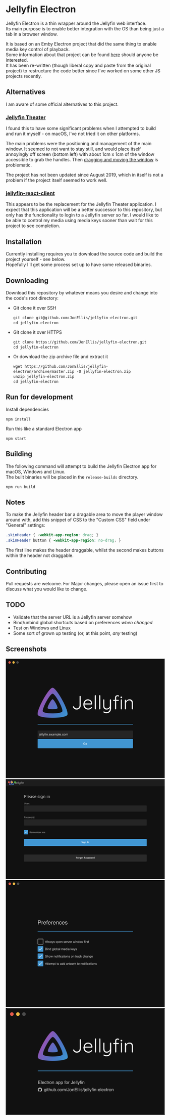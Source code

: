 # Jellyfin Electron

Jellyfin Electron is a thin wrapper around the Jellyfin web interface.  
Its main purpose is to enable better integration with the OS than being just a tab in a browser window.

It is based on an Emby Electron project that did the same thing to enable media key control of playback.  
Some information about that project can be found [here](https://www.jon-ellis.co.uk/blog/emby-electron) should anyone be
interested.  
It has been re-written (though liberal copy and paste from the original project) to restructure the code better since
I've worked on some other JS projects recently.

## Alternatives

I am aware of some official alternatives to this project.

### [Jellyfin Theater](https://github.com/jellyfin/jellyfin-theater-electron)  

I found this to have some significant problems when I attempted to build and run it myself - on macOS, I've not tried it
on other platforms.

The main problems were the positioning and management of the main window.
It seemed to not want to stay still, and would place itself annoyingly off screen (bottom left) with about 1cm x 1cm of
the window accessible to grab the handles.
Then [dragging and moving the window](https://github.com/jellyfin/jellyfin-theater-electron/issues/28) is problematic.

The project has not been updated since August 2019, which in itself is not a problem if the project itself seemed to
work well.

### [jellyfin-react-client](https://github.com/jellyfin/jellyfin-react-client)

This appears to be the replacement for the Jellyfin Theater application.
I expect that this application will be a better successor to this repository, but only has the functionality to login to a
Jellyfin server so far.
I would like to be able to control my media using media keys sooner than wait for this project to see completion.

## Installation

Currently installing requires you to download the source code and build the project yourself - see below.  
Hopefully I'll get some process set up to have some released binaries.

## Downloading

Download this repository by whatever means you desire and change into the code's root directory:

- Git clone it over SSH
  ``` shell
  git clone git@github.com:JonEllis/jellyfin-electron.git
  cd jellyfin-electron
  ```

- Git clone it over HTTPS
  ``` shell
  git clone https://github.com/JonEllis/jellyfin-electron.git
  cd jellyfin-electron
  ```

- Or download the zip archive file and extract it
  ``` shell
  wget https://github.com/JonEllis/jellyfin-electron/archive/master.zip -O jellyfin-electron.zip
  unzip jellyfin-electron.zip
  cd jellyfin-electron
  ```

## Run for development

Install dependencies

``` shell
npm install
```

Run this like a standard Electron app

``` shell
npm start
```

## Building

The following command will attempt to build the Jellyfin Electron app for macOS, Windows and Linux.  
The built binaries will be placed in the `release-builds` directory.

``` shell
npm run build
```

## Notes

To make the Jellyfin header bar a dragable area to move the player window around with, add this snippet of CSS to the
"Custom CSS" field under "General" settings:

``` css
.skinHeader { -webkit-app-region: drag; }
.skinHeader button { -webkit-app-region: no-drag; }
```

The first line makes the header draggable, whilst the second makes buttons within the header not draggable.

## Contributing

Pull requests are welcome. For Major changes, please open an issue first to discuss what you would like to change.

## TODO

- Validate that the server URL is a Jellyfin server somehow
- Bind/unbind global shortcuts based on preferences _when changed_
- Test on Windows and Linux
- Some sort of grown up testing (or, at this point, _any_ testing)

## Screenshots

![image](screenshots/server.png)
![image](screenshots/player-login.png)
![image](screenshots/preferences.png)
![image](screenshots/about.png)
